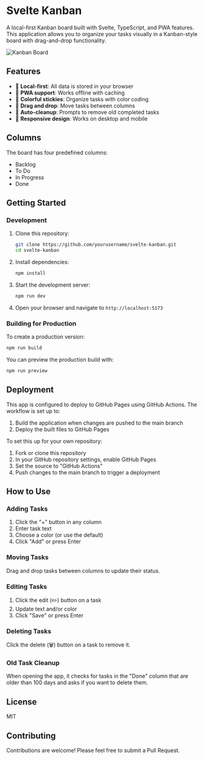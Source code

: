 # Svelte Kanban

A local-first Kanban board built with Svelte, TypeScript, and PWA features. This application allows you to organize your tasks visually in a Kanban-style board with drag-and-drop functionality.

![Kanban Board](https://i.imgur.com/dummy-screenshot-link.png)

## Features

- 🚀 **Local-first**: All data is stored in your browser
- 📱 **PWA support**: Works offline with caching
- 🎨 **Colorful stickies**: Organize tasks with color coding
- 🔄 **Drag and drop**: Move tasks between columns
- 🧹 **Auto-cleanup**: Prompts to remove old completed tasks
- 📐 **Responsive design**: Works on desktop and mobile

## Columns

The board has four predefined columns:
- Backlog
- To Do
- In Progress
- Done

## Getting Started

### Development

1. Clone this repository:
   ```bash
   git clone https://github.com/yourusername/svelte-kanban.git
   cd svelte-kanban
   ```

2. Install dependencies:
   ```bash
   npm install
   ```

3. Start the development server:
   ```bash
   npm run dev
   ```

4. Open your browser and navigate to `http://localhost:5173`

### Building for Production

To create a production version:

```bash
npm run build
```

You can preview the production build with:

```bash
npm run preview
```

## Deployment

This app is configured to deploy to GitHub Pages using GitHub Actions. The workflow is set up to:

1. Build the application when changes are pushed to the main branch
2. Deploy the built files to GitHub Pages

To set this up for your own repository:

1. Fork or clone this repository
2. In your GitHub repository settings, enable GitHub Pages
3. Set the source to "GitHub Actions"
4. Push changes to the main branch to trigger a deployment

## How to Use

### Adding Tasks

1. Click the "+" button in any column
2. Enter task text
3. Choose a color (or use the default)
4. Click "Add" or press Enter

### Moving Tasks

Drag and drop tasks between columns to update their status.

### Editing Tasks

1. Click the edit (✏️) button on a task
2. Update text and/or color
3. Click "Save" or press Enter

### Deleting Tasks

Click the delete (🗑️) button on a task to remove it.

### Old Task Cleanup

When opening the app, it checks for tasks in the "Done" column that are older than 100 days and asks if you want to delete them.

## License

MIT

## Contributing

Contributions are welcome! Please feel free to submit a Pull Request.
